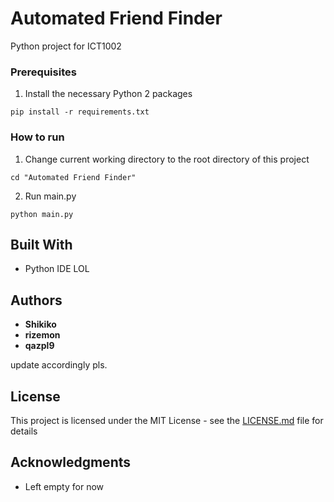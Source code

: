 # Automated Friend Finder

Python project for ICT1002

### Prerequisites

1. Install the necessary Python 2 packages
```
pip install -r requirements.txt
```

### How to run

1.  Change current working directory to the root directory of this project
```
cd "Automated Friend Finder"
```
2.  Run main.py
``` 
python main.py
```
## Built With

* Python IDE LOL

## Authors

* **Shikiko** 
* **rizemon**
* **qazpl9**

update accordingly pls.

## License

This project is licensed under the MIT License - see the [LICENSE.md](LICENSE.md) file for details

## Acknowledgments

* Left empty for now

